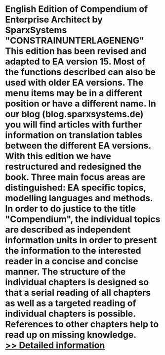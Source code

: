 # English Edition of Compendium of Enterprise Architect by SparxSystems "CONSTRAINUNTERLAGENENG"<br />This edition has been revised and adapted to EA version 15. Most of the functions described can also be used with older EA versions. The menu items may be in a different position or have a different name. In our blog (blog.sparxsystems.de) you will find articles with further information on translation tables between the different EA versions. With this edition we have restructured and redesigned the book. Three main focus areas are distinguished: EA specific topics, modelling languages and methods. In order to do justice to the title "Compendium", the individual topics are described as independent information units in order to present the information to the interested reader in a concise and concise manner. The structure of the individual chapters is designed so that a serial reading of all chapters as well as a targeted reading of individual chapters is possible. References to other chapters help to read up on missing knowledge.<br />[>> Detailed information](https://secure.shareit.com/shareit/product.html?productid=300369684&affiliateid=200057808)